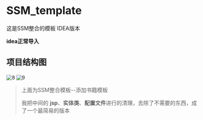 # SSM_template
这是SSM整合的模板 IDEA版本

**idea正常导入**

## 项目结构图

<img src="https://gitee.com/MoYu-zc/picgo/raw/master/img/20210217172833.png" alt="8" style="zoom:90%;" />

<img src="https://gitee.com/MoYu-zc/picgo/raw/master/img/20210217172838.png" alt="9" style="zoom:90%;" />



> 上面为SSM整合模板--添加书籍模板
>
> 
>
> 我把中间的 **jsp**、**实体类**、**配置文件**进行的清理，去除了不需要的东西，成了一个最简易的版本
